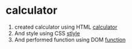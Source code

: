 # calculator

1. created calculator using HTML [calculator](./index.html)
2. And style using CSS [stlyle](./css/styles.css)
3. And performed function using DOM [function](./js/script.js)
